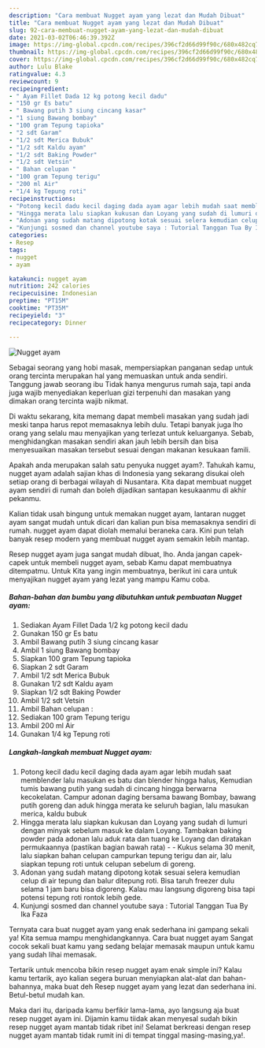```yaml
---
description: "Cara membuat Nugget ayam yang lezat dan Mudah Dibuat"
title: "Cara membuat Nugget ayam yang lezat dan Mudah Dibuat"
slug: 92-cara-membuat-nugget-ayam-yang-lezat-dan-mudah-dibuat
date: 2021-03-02T06:46:39.392Z
image: https://img-global.cpcdn.com/recipes/396cf2d66d99f90c/680x482cq70/nugget-ayam-foto-resep-utama.jpg
thumbnail: https://img-global.cpcdn.com/recipes/396cf2d66d99f90c/680x482cq70/nugget-ayam-foto-resep-utama.jpg
cover: https://img-global.cpcdn.com/recipes/396cf2d66d99f90c/680x482cq70/nugget-ayam-foto-resep-utama.jpg
author: Lulu Blake
ratingvalue: 4.3
reviewcount: 9
recipeingredient:
- " Ayam Fillet Dada 12 kg potong kecil dadu"
- "150 gr Es batu"
- " Bawang putih 3 siung cincang kasar"
- "1 siung Bawang bombay"
- "100 gram Tepung tapioka"
- "2 sdt Garam"
- "1/2 sdt Merica Bubuk"
- "1/2 sdt Kaldu ayam"
- "1/2 sdt Baking Powder"
- "1/2 sdt Vetsin"
- " Bahan celupan "
- "100 gram Tepung terigu"
- "200 ml Air"
- "1/4 kg Tepung roti"
recipeinstructions:
- "Potong kecil dadu kecil daging dada ayam agar lebih mudah saat memblender lalu masukan es batu dan blender hingga halus, Kemudian tumis bawang putih yang sudah di cincang hingga berwarna kecokelatan. Campur adonan daging bersama bawang Bombay, bawang putih goreng dan aduk hingga merata ke seluruh bagian, lalu masukan merica, kaldu bubuk"
- "Hingga merata lalu siapkan kukusan dan Loyang yang sudah di lumuri dengan minyak sebelum masuk ke dalam Loyang. Tambakan baking powder pada adonan lalu aduk rata dan tuang ke Loyang dan diratakan permukaannya (pastikan bagian bawah rata)   Kukus selama 30 menit, lalu siapkan bahan celupan campurkan tepung terigu dan air, lalu siapkan tepung roti untuk celupan sebelum di goreng."
- "Adonan yang sudah matang dipotong kotak sesuai selera kemudian celup di air tepung dan balur ditepung roti. Bisa taruh freezer dulu selama 1 jam baru bisa digoreng. Kalau mau langsung digoreng bisa tapi potensi tepung roti rontok lebih gede."
- "Kunjungi sosmed dan channel youtube saya : Tutorial Tanggan Tua By Ika Faza"
categories:
- Resep
tags:
- nugget
- ayam

katakunci: nugget ayam 
nutrition: 242 calories
recipecuisine: Indonesian
preptime: "PT15M"
cooktime: "PT35M"
recipeyield: "3"
recipecategory: Dinner

---
```



![Nugget ayam](https://img-global.cpcdn.com/recipes/396cf2d66d99f90c/680x482cq70/nugget-ayam-foto-resep-utama.jpg)

Sebagai seorang yang hobi masak, mempersiapkan panganan sedap untuk orang tercinta merupakan hal yang memuaskan untuk anda sendiri. Tanggung jawab seorang ibu Tidak hanya mengurus rumah saja, tapi anda juga wajib menyediakan keperluan gizi terpenuhi dan masakan yang dimakan orang tercinta wajib nikmat.

Di waktu  sekarang, kita memang dapat membeli masakan yang sudah jadi meski tanpa harus repot memasaknya lebih dulu. Tetapi banyak juga lho orang yang selalu mau menyajikan yang terlezat untuk keluarganya. Sebab, menghidangkan masakan sendiri akan jauh lebih bersih dan bisa menyesuaikan masakan tersebut sesuai dengan makanan kesukaan famili. 



Apakah anda merupakan salah satu penyuka nugget ayam?. Tahukah kamu, nugget ayam adalah sajian khas di Indonesia yang sekarang disukai oleh setiap orang di berbagai wilayah di Nusantara. Kita dapat membuat nugget ayam sendiri di rumah dan boleh dijadikan santapan kesukaanmu di akhir pekanmu.

Kalian tidak usah bingung untuk memakan nugget ayam, lantaran nugget ayam sangat mudah untuk dicari dan kalian pun bisa memasaknya sendiri di rumah. nugget ayam dapat diolah memalui beraneka cara. Kini pun telah banyak resep modern yang membuat nugget ayam semakin lebih mantap.

Resep nugget ayam juga sangat mudah dibuat, lho. Anda jangan capek-capek untuk membeli nugget ayam, sebab Kamu dapat membuatnya ditempatmu. Untuk Kita yang ingin membuatnya, berikut ini cara untuk menyajikan nugget ayam yang lezat yang mampu Kamu coba.

<!--inarticleads1-->

##### Bahan-bahan dan bumbu yang dibutuhkan untuk pembuatan Nugget ayam:

1. Sediakan  Ayam Fillet Dada 1/2 kg potong kecil dadu
1. Gunakan 150 gr Es batu
1. Ambil  Bawang putih 3 siung cincang kasar
1. Ambil 1 siung Bawang bombay
1. Siapkan 100 gram Tepung tapioka
1. Siapkan 2 sdt Garam
1. Ambil 1/2 sdt Merica Bubuk
1. Gunakan 1/2 sdt Kaldu ayam
1. Siapkan 1/2 sdt Baking Powder
1. Ambil 1/2 sdt Vetsin
1. Ambil  Bahan celupan :
1. Sediakan 100 gram Tepung terigu
1. Ambil 200 ml Air
1. Gunakan 1/4 kg Tepung roti




<!--inarticleads2-->

##### Langkah-langkah membuat Nugget ayam:

1. Potong kecil dadu kecil daging dada ayam agar lebih mudah saat memblender lalu masukan es batu dan blender hingga halus, Kemudian tumis bawang putih yang sudah di cincang hingga berwarna kecokelatan. Campur adonan daging bersama bawang Bombay, bawang putih goreng dan aduk hingga merata ke seluruh bagian, lalu masukan merica, kaldu bubuk
1. Hingga merata lalu siapkan kukusan dan Loyang yang sudah di lumuri dengan minyak sebelum masuk ke dalam Loyang. Tambakan baking powder pada adonan lalu aduk rata dan tuang ke Loyang dan diratakan permukaannya (pastikan bagian bawah rata)  -  - Kukus selama 30 menit, lalu siapkan bahan celupan campurkan tepung terigu dan air, lalu siapkan tepung roti untuk celupan sebelum di goreng.
1. Adonan yang sudah matang dipotong kotak sesuai selera kemudian celup di air tepung dan balur ditepung roti. Bisa taruh freezer dulu selama 1 jam baru bisa digoreng. Kalau mau langsung digoreng bisa tapi potensi tepung roti rontok lebih gede.
1. Kunjungi sosmed dan channel youtube saya : Tutorial Tanggan Tua By Ika Faza




Ternyata cara buat nugget ayam yang enak sederhana ini gampang sekali ya! Kita semua mampu menghidangkannya. Cara buat nugget ayam Sangat cocok sekali buat kamu yang sedang belajar memasak maupun untuk kamu yang sudah lihai memasak.

Tertarik untuk mencoba bikin resep nugget ayam enak simple ini? Kalau kamu tertarik, ayo kalian segera buruan menyiapkan alat-alat dan bahan-bahannya, maka buat deh Resep nugget ayam yang lezat dan sederhana ini. Betul-betul mudah kan. 

Maka dari itu, daripada kamu berfikir lama-lama, ayo langsung aja buat resep nugget ayam ini. Dijamin kamu tiidak akan menyesal sudah bikin resep nugget ayam mantab tidak ribet ini! Selamat berkreasi dengan resep nugget ayam mantab tidak rumit ini di tempat tinggal masing-masing,ya!.

